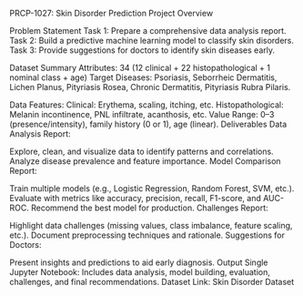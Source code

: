 PRCP-1027: Skin Disorder Prediction Project Overview

Problem Statement
Task 1: Prepare a comprehensive data analysis report.
Task 2: Build a predictive machine learning model to classify skin disorders.
Task 3: Provide suggestions for doctors to identify skin diseases early.

Dataset Summary
Attributes: 34 (12 clinical + 22 histopathological + 1 nominal class + age)
Target Diseases: Psoriasis, Seborrheic Dermatitis, Lichen Planus, Pityriasis Rosea, Chronic Dermatitis, Pityriasis Rubra Pilaris.

Data Features:
Clinical: Erythema, scaling, itching, etc.
Histopathological: Melanin incontinence, PNL infiltrate, acanthosis, etc.
Value Range: 0–3 (presence/intensity), family history (0 or 1), age (linear).
Deliverables
Data Analysis Report:

Explore, clean, and visualize data to identify patterns and correlations.
Analyze disease prevalence and feature importance.
Model Comparison Report:

Train multiple models (e.g., Logistic Regression, Random Forest, SVM, etc.).
Evaluate with metrics like accuracy, precision, recall, F1-score, and AUC-ROC.
Recommend the best model for production.
Challenges Report:

Highlight data challenges (missing values, class imbalance, feature scaling, etc.).
Document preprocessing techniques and rationale.
Suggestions for Doctors:

Present insights and predictions to aid early diagnosis.
Output
Single Jupyter Notebook: Includes data analysis, model building, evaluation, challenges, and final recommendations.
Dataset Link: Skin Disorder Dataset
